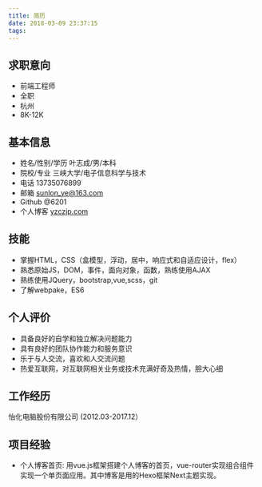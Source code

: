 ```yaml
---
title: 简历
date: 2018-03-09 23:37:15
tags:
---
```


## 求职意向  
* 前端工程师  
* 全职  
* 杭州  
* 8K-12K  

## 基本信息  
* 姓名/性别/学历 叶志成/男/本科    
* 院校/专业 三峡大学/电子信息科学与技术  
* 电话 13735076899
* 邮箱 sunlon_ye@163.com 
* Github @6201  
* 个人博客 [yzczjp.com](http://blog.yzczjp.com)  

## 技能  
* 掌握HTML，CSS（盒模型，浮动，居中，响应式和自适应设计，flex）
* 熟悉原始JS，DOM，事件，面向对象，函数，熟练使用AJAX  
* 熟练使用JQuery，bootstrap,vue,scss，git
* 了解webpake，ES6   

## 个人评价  
* 具备良好的自学和独立解决问题能力  
* 具有良好的团队协作能力和服务意识  
* 乐于与人交流，喜欢和人交流问题  
* 热爱互联网，对互联网相关业务或技术充满好奇及热情，胆大心细  

## 工作经历  
怡化电脑股份有限公司  (2012.03-2017.12） 

## 项目经验  
* 个人博客首页: 
用vue.js框架搭建个人博客的首页，vue-router实现组合组件实现一个单页面应用。其中博客是用的Hexo框架Next主题实现。